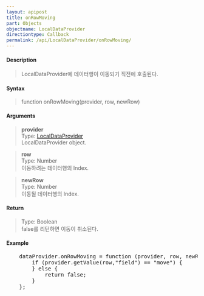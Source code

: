 ```yaml
---
layout: apipost
title: onRowMoving
part: Objects
objectname: LocalDataProvider
directiontype: Callback
permalink: /api/LocalDataProvider/onRowMoving/
---
```



#### Description

> LocalDataProvider에 데이터행이 이동되기 직전에 호출된다.

#### Syntax

> function onRowMoving(provider, row, newRow)

#### Arguments

> **provider**  
> Type: [LocalDataProvider](/api/LocalDataProvider/)  
> LocalDataProvider object.  

> **row**  
> Type: Number  
> 이동하려는 데이터행의 Index.  

> **newRow**  
> Type: Number  
> 이동될 데이터행의 Index.  

#### Return

> Type: Boolean  
> false를 리턴하면 이동이 취소된다.

#### Example

<pre class="prettyprint">
    dataProvider.onRowMoving = function (provider, row, newRow) {
        if (provider.getValue(row,"field") == "move") {
        } else {
            return false;
        }
    };
</pre>

